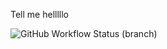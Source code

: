 Tell me
helllllo



![GitHub Workflow Status (branch)](https://img.shields.io/github/actions/workflow/status/DamianFloyd/sem/main.yml?branch=master)




